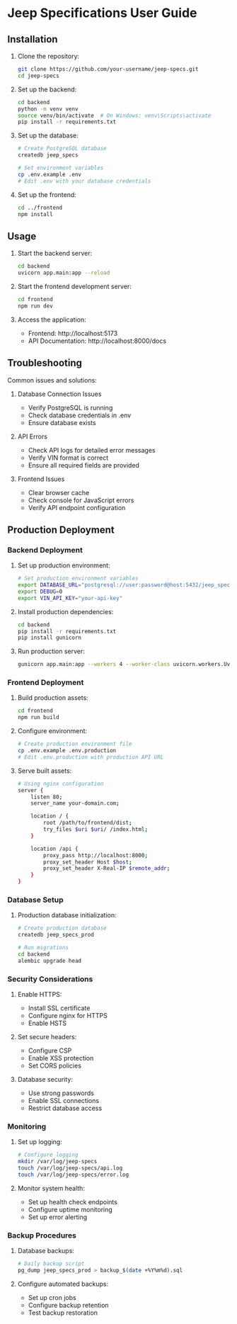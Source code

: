# Jeep Specifications User Guide

## Installation

1. Clone the repository:
   ```bash
   git clone https://github.com/your-username/jeep-specs.git
   cd jeep-specs
   ```

2. Set up the backend:
   ```bash
   cd backend
   python -m venv venv
   source venv/bin/activate  # On Windows: venv\Scripts\activate
   pip install -r requirements.txt
   ```

3. Set up the database:
   ```bash
   # Create PostgreSQL database
   createdb jeep_specs
   
   # Set environment variables
   cp .env.example .env
   # Edit .env with your database credentials
   ```

4. Set up the frontend:
   ```bash
   cd ../frontend
   npm install
   ```

## Usage

1. Start the backend server:
   ```bash
   cd backend
   uvicorn app.main:app --reload
   ```

2. Start the frontend development server:
   ```bash
   cd frontend
   npm run dev
   ```

3. Access the application:
   - Frontend: http://localhost:5173
   - API Documentation: http://localhost:8000/docs

## Troubleshooting

Common issues and solutions:

1. Database Connection Issues
   - Verify PostgreSQL is running
   - Check database credentials in .env
   - Ensure database exists

2. API Errors
   - Check API logs for detailed error messages
   - Verify VIN format is correct
   - Ensure all required fields are provided

3. Frontend Issues
   - Clear browser cache
   - Check console for JavaScript errors
   - Verify API endpoint configuration

## Production Deployment

### Backend Deployment

1. Set up production environment:
   ```bash
   # Set production environment variables
   export DATABASE_URL="postgresql://user:password@host:5432/jeep_specs"
   export DEBUG=0
   export VIN_API_KEY="your-api-key"
   ```

2. Install production dependencies:
   ```bash
   cd backend
   pip install -r requirements.txt
   pip install gunicorn
   ```

3. Run production server:
   ```bash
   gunicorn app.main:app --workers 4 --worker-class uvicorn.workers.UvicornWorker --bind 0.0.0.0:8000
   ```

### Frontend Deployment

1. Build production assets:
   ```bash
   cd frontend
   npm run build
   ```

2. Configure environment:
   ```bash
   # Create production environment file
   cp .env.example .env.production
   # Edit .env.production with production API URL
   ```

3. Serve built assets:
   ```bash
   # Using nginx configuration
   server {
       listen 80;
       server_name your-domain.com;

       location / {
           root /path/to/frontend/dist;
           try_files $uri $uri/ /index.html;
       }

       location /api {
           proxy_pass http://localhost:8000;
           proxy_set_header Host $host;
           proxy_set_header X-Real-IP $remote_addr;
       }
   }
   ```

### Database Setup

1. Production database initialization:
   ```bash
   # Create production database
   createdb jeep_specs_prod
   
   # Run migrations
   cd backend
   alembic upgrade head
   ```

### Security Considerations

1. Enable HTTPS:
   - Install SSL certificate
   - Configure nginx for HTTPS
   - Enable HSTS

2. Set secure headers:
   - Configure CSP
   - Enable XSS protection
   - Set CORS policies

3. Database security:
   - Use strong passwords
   - Enable SSL connections
   - Restrict database access

### Monitoring

1. Set up logging:
   ```bash
   # Configure logging
   mkdir /var/log/jeep-specs
   touch /var/log/jeep-specs/api.log
   touch /var/log/jeep-specs/error.log
   ```

2. Monitor system health:
   - Set up health check endpoints
   - Configure uptime monitoring
   - Set up error alerting

### Backup Procedures

1. Database backups:
   ```bash
   # Daily backup script
   pg_dump jeep_specs_prod > backup_$(date +%Y%m%d).sql
   ```

2. Configure automated backups:
   - Set up cron jobs
   - Configure backup retention
   - Test backup restoration 